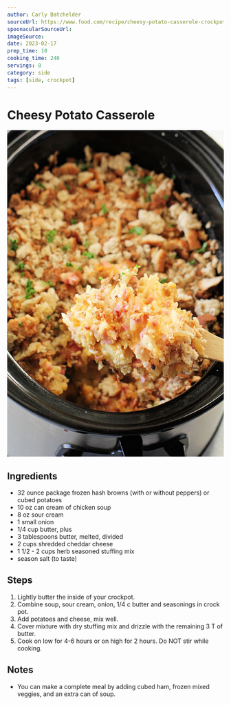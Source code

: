 ```yaml
---
author: Carly Batchelder
sourceUrl: https://www.food.com/recipe/cheesy-potato-casserole-crockpot-464932
spoonacularSourceUrl: 
imageSource:
date: 2023-02-17
prep_time: 10
cooking_time: 240
servings: 8
category: side
tags: [side, crockpot]
---
```

# Cheesy Potato Casserole

![Image of Cheesy-potato-casserole](../img/cheesy-potato-casserole.jpeg)

## Ingredients
- 32 ounce package frozen hash browns (with or without peppers) or cubed potatoes
- 10 oz can cream of chicken soup
- 8 oz sour cream
- 1 small onion
- 1/4 cup butter, plus
- 3 tablespoons butter, melted, divided
- 2 cups shredded cheddar cheese
- 1 1/2 - 2 cups herb seasoned stuffing mix
- season salt (to taste)


## Steps
1. Lightly butter the inside of your crockpot.
2. Combine soup, sour cream, onion, 1/4 c butter and seasonings in crock pot.
3. Add potatoes and cheese, mix well.
4. Cover mixture with dry stuffing mix and drizzle with the remaining 3 T of butter.
5. Cook on low for 4-6 hours or on high for 2 hours. Do NOT stir while cooking.

## Notes
- You can make a complete meal by adding cubed ham, frozen mixed veggies, and an extra can of soup.